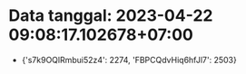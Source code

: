 # Data tanggal: 2023-04-22 09:08:17.102678+07:00

* {'s7k9OQlRmbui52z4': 2274, 'FBPCQdvHiq6hfJl7': 2503}
